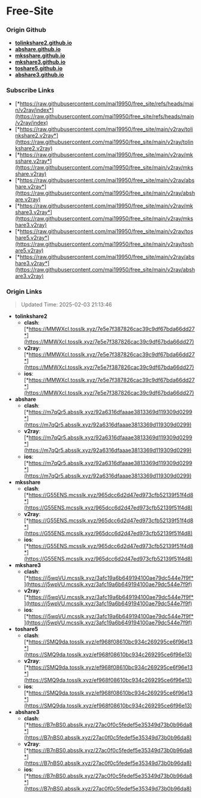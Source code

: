 # Free-Site

### Origin Github

- [**tolinkshare2.github.io**](https://github.com/tolinkshare2/tolinkshare2.github.io)
- [**abshare.github.io**](https://github.com/abshare/abshare.github.io)
- [**mksshare.github.io**](https://github.com/mksshare/mksshare.github.io)
- [**mkshare3.github.io**](https://github.com/mkshare3/mkshare3.github.io)
- [**toshare5.github.io**](https://github.com/toshare5/toshare5.github.io)
- [**abshare3.github.io**](https://github.com/abshare3/abshare3.github.io)

### Subscribe Links

- [*https://raw.githubusercontent.com/mai19950/free_site/refs/heads/main/v2ray/index*](https://raw.githubusercontent.com/mai19950/free_site/refs/heads/main/v2ray/index)
- [*https://raw.githubusercontent.com/mai19950/free_site/main/v2ray/tolinkshare2.v2ray*](https://raw.githubusercontent.com/mai19950/free_site/main/v2ray/tolinkshare2.v2ray)
- [*https://raw.githubusercontent.com/mai19950/free_site/main/v2ray/mksshare.v2ray*](https://raw.githubusercontent.com/mai19950/free_site/main/v2ray/mksshare.v2ray)
- [*https://raw.githubusercontent.com/mai19950/free_site/main/v2ray/abshare.v2ray*](https://raw.githubusercontent.com/mai19950/free_site/main/v2ray/abshare.v2ray)
- [*https://raw.githubusercontent.com/mai19950/free_site/main/v2ray/mkshare3.v2ray*](https://raw.githubusercontent.com/mai19950/free_site/main/v2ray/mkshare3.v2ray)
- [*https://raw.githubusercontent.com/mai19950/free_site/main/v2ray/toshare5.v2ray*](https://raw.githubusercontent.com/mai19950/free_site/main/v2ray/toshare5.v2ray)
- [*https://raw.githubusercontent.com/mai19950/free_site/main/v2ray/abshare3.v2ray*](https://raw.githubusercontent.com/mai19950/free_site/main/v2ray/abshare3.v2ray)

### Origin Links

> Updated Time: 2025-02-03 21:13:46

- **tolinkshare2**
  - **clash**: [*https://MMWXcI.tosslk.xyz/7e5e7f387826cac39c9df67bda66dd27*](https://MMWXcI.tosslk.xyz/7e5e7f387826cac39c9df67bda66dd27)
  - **v2ray**: [*https://MMWXcI.tosslk.xyz/7e5e7f387826cac39c9df67bda66dd27*](https://MMWXcI.tosslk.xyz/7e5e7f387826cac39c9df67bda66dd27)
  - **ios**: [*https://MMWXcI.tosslk.xyz/7e5e7f387826cac39c9df67bda66dd27*](https://MMWXcI.tosslk.xyz/7e5e7f387826cac39c9df67bda66dd27)
- **abshare**
  - **clash**: [*https://m7qQr5.absslk.xyz/92a6316dfaaae3813369d119309d0299*](https://m7qQr5.absslk.xyz/92a6316dfaaae3813369d119309d0299)
  - **v2ray**: [*https://m7qQr5.absslk.xyz/92a6316dfaaae3813369d119309d0299*](https://m7qQr5.absslk.xyz/92a6316dfaaae3813369d119309d0299)
  - **ios**: [*https://m7qQr5.absslk.xyz/92a6316dfaaae3813369d119309d0299*](https://m7qQr5.absslk.xyz/92a6316dfaaae3813369d119309d0299)
- **mksshare**
  - **clash**: [*https://G55ENS.mcsslk.xyz/965dcc6d2d47ed973cfb52139f51f4d8*](https://G55ENS.mcsslk.xyz/965dcc6d2d47ed973cfb52139f51f4d8)
  - **v2ray**: [*https://G55ENS.mcsslk.xyz/965dcc6d2d47ed973cfb52139f51f4d8*](https://G55ENS.mcsslk.xyz/965dcc6d2d47ed973cfb52139f51f4d8)
  - **ios**: [*https://G55ENS.mcsslk.xyz/965dcc6d2d47ed973cfb52139f51f4d8*](https://G55ENS.mcsslk.xyz/965dcc6d2d47ed973cfb52139f51f4d8)
- **mkshare3**
  - **clash**: [*https://j5wpVU.mcsslk.xyz/3afc19a6b649194100ae79dc544e7f9f*](https://j5wpVU.mcsslk.xyz/3afc19a6b649194100ae79dc544e7f9f)
  - **v2ray**: [*https://j5wpVU.mcsslk.xyz/3afc19a6b649194100ae79dc544e7f9f*](https://j5wpVU.mcsslk.xyz/3afc19a6b649194100ae79dc544e7f9f)
  - **ios**: [*https://j5wpVU.mcsslk.xyz/3afc19a6b649194100ae79dc544e7f9f*](https://j5wpVU.mcsslk.xyz/3afc19a6b649194100ae79dc544e7f9f)
- **toshare5**
  - **clash**: [*https://SMQ9da.tosslk.xyz/ef968f08610bc934c269295ce6f96e13*](https://SMQ9da.tosslk.xyz/ef968f08610bc934c269295ce6f96e13)
  - **v2ray**: [*https://SMQ9da.tosslk.xyz/ef968f08610bc934c269295ce6f96e13*](https://SMQ9da.tosslk.xyz/ef968f08610bc934c269295ce6f96e13)
  - **ios**: [*https://SMQ9da.tosslk.xyz/ef968f08610bc934c269295ce6f96e13*](https://SMQ9da.tosslk.xyz/ef968f08610bc934c269295ce6f96e13)
- **abshare3**
  - **clash**: [*https://B7nBS0.absslk.xyz/27ac0f0c5fedef5e35349d73b0b96da8*](https://B7nBS0.absslk.xyz/27ac0f0c5fedef5e35349d73b0b96da8)
  - **v2ray**: [*https://B7nBS0.absslk.xyz/27ac0f0c5fedef5e35349d73b0b96da8*](https://B7nBS0.absslk.xyz/27ac0f0c5fedef5e35349d73b0b96da8)
  - **ios**: [*https://B7nBS0.absslk.xyz/27ac0f0c5fedef5e35349d73b0b96da8*](https://B7nBS0.absslk.xyz/27ac0f0c5fedef5e35349d73b0b96da8)
